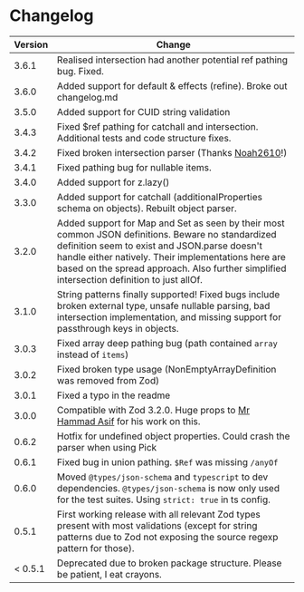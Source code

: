 # Changelog

| Version | Change                                                                                                                                                                                                                                                                                                  |
| ------- | ------------------------------------------------------------------------------------------------------------------------------------------------------------------------------------------------------------------------------------------------------------------------------------------------------- |
| 3.6.1 | Realised intersection had another potential ref pathing bug. Fixed.
| 3.6.0 | Added support for default & effects (refine). Broke out changelog.md
| 3.5.0 | Added support for CUID string validation
| 3.4.3 | Fixed $ref pathing for catchall and intersection. Additional tests and code structure fixes.
| 3.4.2 | Fixed broken intersection parser (Thanks [Noah2610](https://github.com/Noah2610)!)
| 3.4.1   | Fixed pathing bug for nullable items.
| 3.4.0   | Added support for z.lazy()                                                                                                                                                                                                                                                                              |
| 3.3.0   | Added support for catchall (additionalProperties schema on objects). Rebuilt object parser.                                                                                                                                                                                                             |
| 3.2.0   | Added support for Map and Set as seen by their most common JSON definitions. Beware no standardized definition seem to exist and JSON.parse doesn't handle either natively. Their implementations here are based on the spread approach. Also further simplified intersection definition to just allOf. |
| 3.1.0   | String patterns finally supported! Fixed bugs include broken external type, unsafe nullable parsing, bad intersection implementation, and missing support for passthrough keys in objects.                                                                                                              |
| 3.0.3   | Fixed array deep pathing bug (path contained `array` instead of `items`)                                                                                                                                                                                                                                |
| 3.0.2   | Fixed broken type usage (NonEmptyArrayDefinition was removed from Zod)                                                                                                                                                                                                                                  |
| 3.0.1   | Fixed a typo in the readme                                                                                                                                                                                                                                                                              |
| 3.0.0   | Compatible with Zod 3.2.0. Huge props to [Mr Hammad Asif](https://github.com/mrhammadasif) for his work on this.                                                                                                                                                                                        |
| 0.6.2   | Hotfix for undefined object properties. Could crash the parser when using Pick                                                                                                                                                                                                                          |
| 0.6.1   | Fixed bug in union pathing. `$Ref` was missing `/anyOf`                                                                                                                                                                                                                                                 |
| 0.6.0   | Moved `@types/json-schema` and `typescript` to dev dependencies. `@types/json-schema` is now only used for the test suites. Using `strict: true` in ts config.                                                                                                                                          |
| 0.5.1   | First working release with all relevant Zod types present with most validations (except for string patterns due to Zod not exposing the source regexp pattern for those).                                                                                                                               |
| < 0.5.1 | Deprecated due to broken package structure. Please be patient, I eat crayons.                                                                                                                                                                                                                           |
